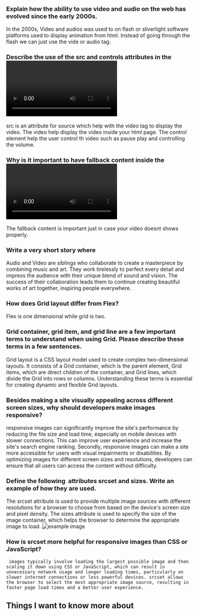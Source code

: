 
### Explain how the ability to use video and audio on the web has evolved since the early 2000s.
In the 2000s, Video and audios was used to on flash or sliverlight software platforms used to display animation from html. Instead of going through the flash we can just use the vide or audio tag.

### Describe the use of the src and controls attributes in the <video> element.
src is an attribute for source which help with the video tag to display the video. The video help display the video inside your html page. The control element help the user control th video such as pause play and controlling the volume.

### Why is it important to have fallback content inside the <video> element?
The fallback content is important just in case your video doesnt shows properly.

### Write a very short story where <audio> and <video> are characters.
Audio and Video are siblings who collaborate to create a masterpiece by combining music and art. They work tirelessly to perfect every detail and impress the audience with their unique blend of sound and vision. The success of their collaboration leads them to continue creating beautiful works of art together, inspiring people everywhere.

### How does Grid layout differ from Flex?
Flex is one dimensional while grid is two.

### Grid container, grid item, and grid line are a few important terms to understand when using Grid. Please describe these terms in a few sentences.
Grid layout is a CSS layout model used to create complex two-dimensional layouts. It consists of a Grid container, which is the parent element, Grid items, which are direct children of the container, and Grid lines, which divide the Grid into rows or columns. Understanding these terms is essential for creating dynamic and flexible Grid layouts.

### Besides making a site visually appealing across different screen sizes, why should developers make images responsive?
responsive images can significantly improve the site's performance by reducing the file size and load time, especially on mobile devices with slower connections. This can improve user experience and increase the site's search engine ranking.
Secondly, responsive images can make a site more accessible for users with visual impairments or disabilities. By optimizing images for different screen sizes and resolutions, developers can ensure that all users can access the content without difficulty.

### Define the following <img> attributes srcset and sizes. Write an example of how they are used. 
The srcset attribute is used to provide multiple image sources with different resolutions for a browser to choose from based on the device's screen size and pixel density. The sizes attribute is used to specify the size of the image container, which helps the browser to determine the appropriate image to load.
<img src="image.jpg"
     srcset="image-400.jpg 400w,
             image-800.jpg 800w,
             image-1200.jpg 1200w"
     sizes="(max-width: 600px) 400px,
            (max-width: 900px) 800px,
            1200px"
     alt="example image">

### How is srcset more helpful for responsive images than CSS or JavaScript?
     images typically involve loading the largest possible image and then scaling it down using CSS or JavaScript, which can result in unnecessary network usage and longer loading times, particularly on slower internet connections or less powerful devices. srcset allows the browser to select the most appropriate image source, resulting in faster page load times and a better user experience.

## Things I want to know more about






